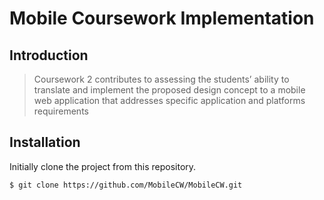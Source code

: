 # Mobile Coursework Implementation

## Introduction

> Coursework 2 contributes to assessing the students’ ability to translate and implement the proposed design concept to a mobile web application that addresses specific application and platforms requirements

## Installation

Initially clone the project from this repository.

```sh
$ git clone https://github.com/MobileCW/MobileCW.git
```
